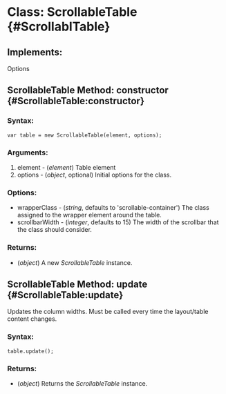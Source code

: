 Class: ScrollableTable {#ScrollablTable}
========================================

## Implements:

Options

ScrollableTable Method: constructor {#ScrollableTable:constructor}
------------------------------------------------------------------

### Syntax:

	var table = new ScrollableTable(element, options);

### Arguments:

1. element - (*element*) Table element
2. options - (*object*, optional) Initial options for the class.

### Options:

* wrapperClass - (*string*, defaults to 'scrollable-container') The class assigned to the wrapper element around the table.
* scrollbarWidth - (*integer*, defaults to 15) The width of the scrollbar that the class should consider.

### Returns:
* (*object*) A new *ScrollableTable* instance.

ScrollableTable Method: update {#ScrollableTable:update}
--------------------------------------------------------

Updates the column widths. Must be called every time the layout/table content changes.

### Syntax:

	table.update();

### Returns:
* (*object*) Returns the *ScrollableTable* instance.